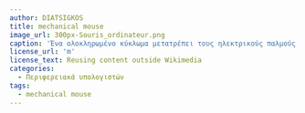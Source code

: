 ```yaml
---
author: DIATSIGKOS
title: mechanical mouse
image_url: 300px-Souris_ordinateur.png
caption: 'Ένα ολοκληρωμένο κύκλωμα μετατρέπει τους ηλεκτρικούς παλμούς που παράγονται από την καθεμία φωτοδίοδο υποδοχής σε ένα ψηφιακό σήμα, που αντιστοιχεί στην διανυσματική ταχύτητα (κατεύθυνση και τιμή) του ποντικιού. Το ψηφιακό σήμα μεταφέρεται στον Η/Υ για επεξεργασία μέσω του καλωδίου επικοινωνίας. Ο Η/Υ τότε προκαλεί την μετατόπιση του ίχνους στην οθόνη σε μία νέα θέση, υπολογίζοντας τη νέα θέση του ίχνους με βάση την προηγούμενή του θέση και το ψηφιακό σήμα.'
license_url: 'm'
license_text: Reusing content outside Wikimedia
categories:
  - Περιφερειακά υπολογιστών
tags:
  - mechanical mouse
---
```

